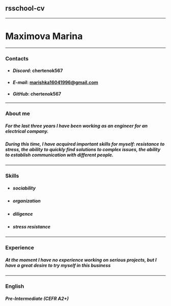 ## rsschool-cv
********
# Maximova Marina
********
### Contacts
* #### _Discord_: chertenok567
* #### _E-mail_: marishka16041996@gmail.com
* #### _GitHub_: chertenok567
********
### About me
##### For the last three years I have been working as an engineer for an electrical company.
##### During this time, I have acquired important skills for myself: resistance to stress, the ability to quickly find solutions to complex issues, the ability to establish communication with different people.
********
### Skills
* ##### sociability
* ##### organization
* ##### diligence
* ##### stress resistance
*********
### Experience
##### At the moment I have no experience working on serious projects, but I have a great desire to try myself in this business
*********
### English
##### Pre-Intermediate (CEFR A2+) 